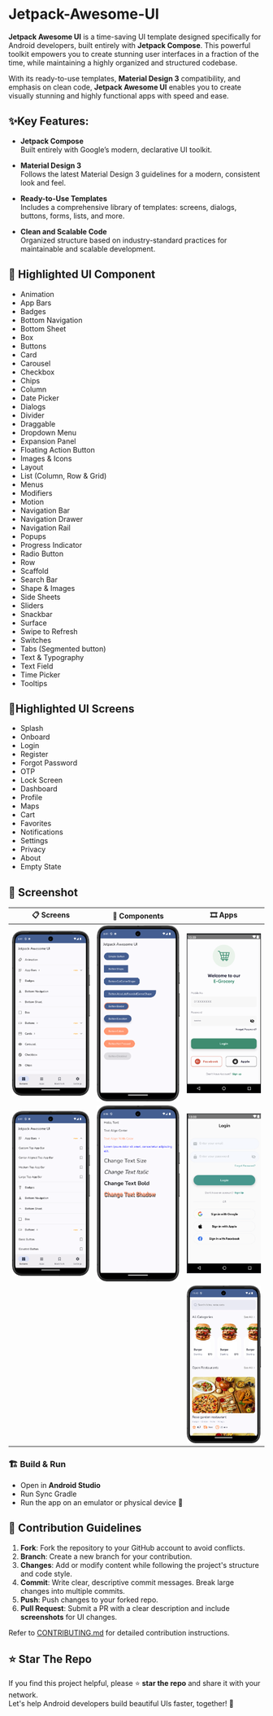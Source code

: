 # Jetpack-Awesome-UI

**Jetpack Awesome UI** is a time-saving UI template designed specifically for Android developers,
built entirely with **Jetpack Compose**. This powerful toolkit empowers you to create stunning user
interfaces
in a fraction of the time, while maintaining a highly organized and structured codebase.

With its ready-to-use templates, **Material Design 3** compatibility, and emphasis on clean code,
**Jetpack Awesome UI** enables you to create visually stunning and highly functional apps with speed
and
ease.

## ✨Key Features:

- **Jetpack Compose**  
  Built entirely with Google’s modern, declarative UI toolkit.

- **Material Design 3**  
  Follows the latest Material Design 3 guidelines for a modern, consistent look and feel.

- **Ready-to-Use Templates**  
  Includes a comprehensive library of templates: screens, dialogs, buttons, forms, lists, and more.

- **Clean and Scalable Code**  
  Organized structure based on industry-standard practices for maintainable and scalable
  development.

## 🧩 Highlighted UI Component

- Animation
- App Bars
- Badges
- Bottom Navigation
- Bottom Sheet
- Box
- Buttons
- Card
- Carousel
- Checkbox
- Chips
- Column
- Date Picker
- Dialogs
- Divider
- Draggable
- Dropdown Menu
- Expansion Panel
- Floating Action Button
- Images & Icons
- Layout
- List (Column, Row & Grid)
- Menus
- Modifiers
- Motion
- Navigation Bar
- Navigation Drawer
- Navigation Rail
- Popups
- Progress Indicator
- Radio Button
- Row
- Scaffold
- Search Bar
- Shape & Images
- Side Sheets
- Sliders
- Snackbar
- Surface
- Swipe to Refresh
- Switches
- Tabs (Segmented button)
- Text & Typography
- Text Field
- Time Picker
- Tooltips

## 📱Highlighted UI Screens

- Splash
- Onboard
- Login
- Register
- Forgot Password
- OTP
- Lock Screen
- Dashboard
- Profile
- Maps
- Cart
- Favorites
- Notifications
- Settings
- Privacy
- About
- Empty State

## 📸 Screenshot

| 📋 Screens                                                     | 🧩 Components                                             | 🎞️ Apps                                                                  |
|----------------------------------------------------------------|-----------------------------------------------------------|---------------------------------------------------------------------------|
| <img src="screenshots/home-1.png" width="200"/>        | <img src="screenshots/button-1.png" width="200"/> | <img src="screenshots/login_screen-1.png" width="200"/> |
| <img src="screenshots/home-2.png" width="200"/>        | <img src="screenshots/text-1.png" width="200"/>   | <img src="screenshots/login_screen-2.png" width="200"/> |
|       |    | <img src="screenshots/foodie_home_screen.png" width="200"/> |


### 🏗️ Build & Run

- Open in **Android Studio**
- Run Sync Gradle
- Run the app on an emulator or physical device 🚀

## 🤝 Contribution Guidelines

1. **Fork**: Fork the repository to your GitHub account to avoid conflicts.
2. **Branch**: Create a new branch for your contribution.
3. **Changes**: Add or modify content while following the project's structure and code style.
4. **Commit**: Write clear, descriptive commit messages. Break large changes into multiple commits.
5. **Push**: Push changes to your forked repo.
6. **Pull Request**: Submit a PR with a clear description and include **screenshots** for UI
   changes.

Refer to [CONTRIBUTING.md](./CONTRIBUTING.md) for detailed contribution instructions.

## ⭐ Star The Repo
If you find this project helpful, please ⭐️ **star the repo** and share it with your network.  
Let's help Android developers build beautiful UIs faster, together! 💪



